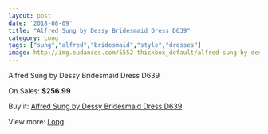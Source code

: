 ```yaml
---
layout: post
date: '2018-08-09'
title: "Alfred Sung by Dessy Bridesmaid Dress D639"
category: Long
tags: ["sung","alfred","bridesmaid","style","dresses"]
image: http://img.eudances.com/5552-thickbox_default/alfred-sung-by-dessy-bridesmaid-dress-d639.jpg
---
```

Alfred Sung by Dessy Bridesmaid Dress D639

On Sales: **$256.99**
<a href="https://www.eudances.com/en/long/1910-alfred-sung-by-dessy-bridesmaid-dress-d639.html"><amp-img layout="responsive" width="600" height="600" src="//img.eudances.com/5552-thickbox_default/alfred-sung-by-dessy-bridesmaid-dress-d639.jpg" alt="Alfred Sung by Dessy Bridesmaid Dress D639 0" /></a>
<a href="https://www.eudances.com/en/long/1910-alfred-sung-by-dessy-bridesmaid-dress-d639.html"><amp-img layout="responsive" width="600" height="600" src="//img.eudances.com/5553-thickbox_default/alfred-sung-by-dessy-bridesmaid-dress-d639.jpg" alt="Alfred Sung by Dessy Bridesmaid Dress D639 1" /></a>

Buy it: [Alfred Sung by Dessy Bridesmaid Dress D639](https://www.eudances.com/en/long/1910-alfred-sung-by-dessy-bridesmaid-dress-d639.html "Alfred Sung by Dessy Bridesmaid Dress D639")

View more: [Long](https://www.eudances.com/en/21-long "Long")